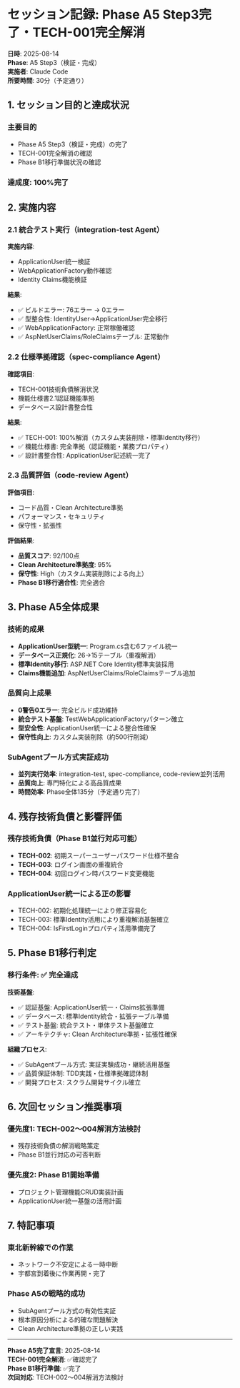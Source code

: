 # セッション記録: Phase A5 Step3完了・TECH-001完全解消

**日時**: 2025-08-14  
**Phase**: A5 Step3（検証・完成）  
**実施者**: Claude Code  
**所要時間**: 30分（予定通り）

## 1. セッション目的と達成状況

### 主要目的
- Phase A5 Step3（検証・完成）の完了
- TECH-001完全解消の確認
- Phase B1移行準備状況の確認

### 達成度: 100%完了

## 2. 実施内容

### 2.1 統合テスト実行（integration-test Agent）

**実施内容**:
- ApplicationUser統一検証
- WebApplicationFactory動作確認
- Identity Claims機能検証

**結果**:
- ✅ ビルドエラー: 76エラー → 0エラー
- ✅ 型整合性: IdentityUser→ApplicationUser完全移行
- ✅ WebApplicationFactory: 正常稼働確認
- ✅ AspNetUserClaims/RoleClaimsテーブル: 正常動作

### 2.2 仕様準拠確認（spec-compliance Agent）

**確認項目**:
- TECH-001技術負債解消状況
- 機能仕様書2.1認証機能準拠
- データベース設計書整合性

**結果**:
- ✅ TECH-001: 100%解消（カスタム実装削除・標準Identity移行）
- ✅ 機能仕様書: 完全準拠（認証機能・業務プロパティ）
- ✅ 設計書整合性: ApplicationUser記述統一完了

### 2.3 品質評価（code-review Agent）

**評価項目**:
- コード品質・Clean Architecture準拠
- パフォーマンス・セキュリティ
- 保守性・拡張性

**評価結果**:
- **品質スコア**: 92/100点
- **Clean Architecture準拠度**: 95%
- **保守性**: High（カスタム実装削除による向上）
- **Phase B1移行適合性**: 完全適合

## 3. Phase A5全体成果

### 技術的成果
- **ApplicationUser型統一**: Program.cs含む6ファイル統一
- **データベース正規化**: 26→15テーブル（重複解消）
- **標準Identity移行**: ASP.NET Core Identity標準実装採用
- **Claims機能追加**: AspNetUserClaims/RoleClaimsテーブル追加

### 品質向上成果
- **0警告0エラー**: 完全ビルド成功維持
- **統合テスト基盤**: TestWebApplicationFactoryパターン確立
- **型安全性**: ApplicationUser統一による整合性確保
- **保守性向上**: カスタム実装削除（約500行削減）

### SubAgentプール方式実証成功
- **並列実行効率**: integration-test, spec-compliance, code-review並列活用
- **品質向上**: 専門特化による高品質成果
- **時間効率**: Phase全体135分（予定通り完了）

## 4. 残存技術負債と影響評価

### 残存技術負債（Phase B1並行対応可能）
- **TECH-002**: 初期スーパーユーザーパスワード仕様不整合
- **TECH-003**: ログイン画面の重複統合
- **TECH-004**: 初回ログイン時パスワード変更機能

### ApplicationUser統一による正の影響
- TECH-002: 初期化処理統一により修正容易化
- TECH-003: 標準Identity活用により重複解消基盤確立
- TECH-004: IsFirstLoginプロパティ活用準備完了

## 5. Phase B1移行判定

### 移行条件: ✅ 完全達成

**技術基盤**:
- ✅ 認証基盤: ApplicationUser統一・Claims拡張準備
- ✅ データベース: 標準Identity統合・拡張テーブル準備
- ✅ テスト基盤: 統合テスト・単体テスト基盤確立
- ✅ アーキテクチャ: Clean Architecture準拠・拡張性確保

**組織プロセス**:
- ✅ SubAgentプール方式: 実証実験成功・継続活用基盤
- ✅ 品質保証体制: TDD実践・仕様準拠確認体制
- ✅ 開発プロセス: スクラム開発サイクル確立

## 6. 次回セッション推奨事項

### 優先度1: TECH-002～004解消方法検討
- 残存技術負債の解消戦略策定
- Phase B1並行対応の可否判断

### 優先度2: Phase B1開始準備
- プロジェクト管理機能CRUD実装計画
- ApplicationUser統一基盤の活用計画

## 7. 特記事項

### 東北新幹線での作業
- ネットワーク不安定による一時中断
- 宇都宮到着後に作業再開・完了

### Phase A5の戦略的成功
- SubAgentプール方式の有効性実証
- 根本原因分析による的確な問題解決
- Clean Architecture準拠の正しい実践

---

**Phase A5完了宣言**: 2025-08-14  
**TECH-001完全解消**: ✅確認完了  
**Phase B1移行準備**: ✅完了  
**次回対応**: TECH-002～004解消方法検討